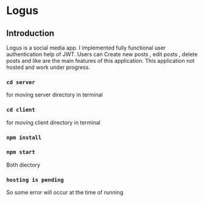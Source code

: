 # Logus

## Introduction
Logus is a social media app. I implemented fully functional user authentication help of JWT.  Users can Create new posts , edit posts , delete posts and like are the main features of this application. This application not hosted and work under progress.

### `cd server`
 for moving server directory in terminal
 ### `cd client`
 for moving client directory in terminal
 ### `npm install`
 
 ### `npm start`
 Both diectory
 
 ### `hosting is pending`
 So some error will occur at the time of running
 

